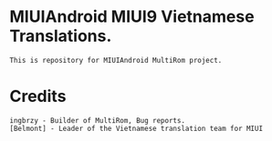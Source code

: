 # MIUIAndroid MIUI9 Vietnamese Translations.
	This is repository for MIUIAndroid MultiRom project.
# Credits
    ingbrzy - Builder of MultiRom, Bug reports.
    [Belmont] - Leader of the Vietnamese translation team for MIUI
